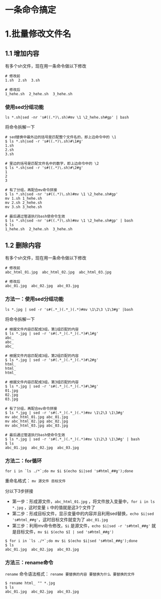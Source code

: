 # 一条命令搞定

# 1.批量修改文件名

## 1.1 增加内容

有多个sh文件，现在用一条命令做以下修改

```shell
# 修改前
1.sh  2.sh  3.sh

# 修改后
1_hehe.sh  2_hehe.sh  3_hehe.sh
```



### 使用sed分组功能

```shell
ls *.sh|sed -nr 's#((.*)\.sh)#mv \1 \2_hehe.sh#gp' | bash
```



将命令拆解一下

```shell
# sed替换中最外边的括号是匹配整个文件名的，即上边命令中的 \1
$ ls *.sh|sed -r 's#((.*)\.sh)#\1#g'
1.sh
2.sh
3.sh

# 里边的括号是匹配文件名中的数字，即上边命令中的 \2
$ ls *.sh|sed -r 's#((.*)\.sh)#\2#g'
1
2
3

# 有了分组，再配合mv命令拼接
$ ls *.sh|sed -nr 's#((.*)\.sh)#mv \1 \2_hehe.sh#gp'
mv 1.sh 1_hehe.sh
mv 2.sh 2_hehe.sh
mv 3.sh 3_hehe.sh

# 最后通过管道执行bash使命令生效
$ ls *.sh|sed -nr 's#((.*)\.sh)#mv \1 \2_hehe.sh#gp' | bash
$ ls
1_hehe.sh  2_hehe.sh  3_hehe.sh
```







## 1.2 删除内容

有多个sh文件，现在用一条命令做以下修改

```shell
# 修改前
abc_html_01.jpg  abc_html_02.jpg  abc_html_03.jpg

# 修改后
abc_01.jpg  abc_02.jpg  abc_03.jpg
```



### 方法一：使用sed分组功能

```shell
ls *.jpg | sed -r 's#(.*_)(.*_)(.*)#mv \1\2\3 \1\3#g' |bash
```



将命令拆解一下

```shell
# 根据文件内容匹配成3组，第1组匹配的内容
$ ls *.jpg | sed -r 's#(.*_)(.*_)(.*)#\1#g'
abc_
abc_
abc_

# 根据文件内容匹配成3组，第2组匹配的内容
$ ls *.jpg | sed -r 's#(.*_)(.*_)(.*)#\2#g'
html_
html_
html_

# 根据文件内容匹配成3组，第3组匹配的内容
$ ls *.jpg | sed -r 's#(.*_)(.*_)(.*)#\3#g'
01.jpg
02.jpg
03.jpg

# 有了分组，再配合mv命令拼接
$ ls *.jpg | sed -r 's#(.*_)(.*_)(.*)#mv \1\2\3 \1\3#g'
mv abc_html_01.jpg abc_01.jpg
mv abc_html_02.jpg abc_02.jpg
mv abc_html_03.jpg abc_03.jpg

# 最后通过管道执行bash使命令生效
$ ls *.jpg | sed -r 's#(.*_)(.*_)(.*)#mv \1\2\3 \1\3#g' | bash
$ ls
abc_01.jpg  abc_02.jpg  abc_03.jpg
```





### 方法二：for循环

```shell
for i in `ls ./*`;do mv $i $(echo $i|sed 's#html_##g');done
```



重命名格式： `mv 源文件 目标文件`

分以下3步拼接

- 第一步：形成源文件，`abc_html_01.jpg` ，将文件放入变量中，`for i in ls *.jpg` ，这时变量 `i` 中的值就是这3个文件了
- 第二步：形成目标文件，显示变量中的内容并且利用sed替换，`echo $i|sed 's#html_##g'`，这时目标文件就变为了 `abc_01.jpg`
- 第三步：利用mv命令修改，`$i` 是源文件，`echo $i|sed -r 's#html_##g'` 就是目标文件，`mv $i $(echo $I | sed 's#html_##g')`



```shell
$ for i in `ls ./*`;do mv $i $(echo $i|sed 's#html_##g');done
$ ls
abc_01.jpg  abc_02.jpg  abc_03.jpg
```



### 方法三：rename命令

`rename` 命令语法格式： `rename 要替换的内容 要替换为什么 要替换的文件`

```shell
$ rename html_ "" *.jpg
$ ls
abc_01.jpg  abc_02.jpg  abc_03.jpg
```

